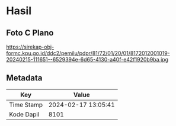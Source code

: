 # Hasil

## Foto C Plano

https://sirekap-obj-formc.kpu.go.id/ddc2/pemilu/pdpr/81/72/01/20/01/8172012001019-20240215-111651--6529394e-6d65-4130-a40f-e42f1920b9ba.jpg


## Metadata

| Key        | Value               |
| ---------- | ------------------- |
| Time Stamp | 2024-02-17 13:05:41 |
| Kode Dapil | 8101                |



